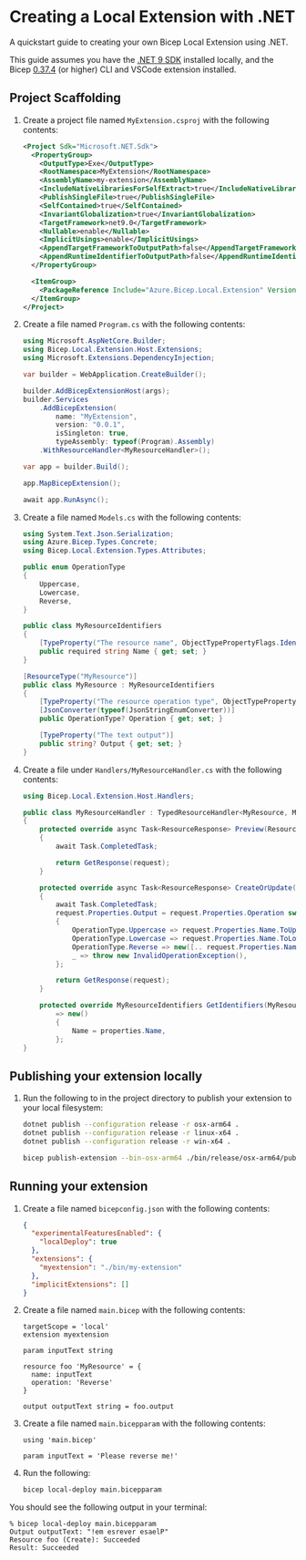# Creating a Local Extension with .NET

A quickstart guide to creating your own Bicep Local Extension using .NET.

This guide assumes you have the [.NET 9 SDK](https://dotnet.microsoft.com/en-us/download/dotnet/9.0) installed locally, and the Bicep [0.37.4](https://github.com/Azure/bicep/releases/tag/v0.37.4) (or higher) CLI and VSCode extension installed.

## Project Scaffolding

1. Create a project file named `MyExtension.csproj` with the following contents:
    ```xml
    <Project Sdk="Microsoft.NET.Sdk">
      <PropertyGroup>
        <OutputType>Exe</OutputType>
        <RootNamespace>MyExtension</RootNamespace>
        <AssemblyName>my-extension</AssemblyName>
        <IncludeNativeLibrariesForSelfExtract>true</IncludeNativeLibrariesForSelfExtract>
        <PublishSingleFile>true</PublishSingleFile>
        <SelfContained>true</SelfContained>
        <InvariantGlobalization>true</InvariantGlobalization>
        <TargetFramework>net9.0</TargetFramework>
        <Nullable>enable</Nullable>
        <ImplicitUsings>enable</ImplicitUsings>
        <AppendTargetFrameworkToOutputPath>false</AppendTargetFrameworkToOutputPath>
        <AppendRuntimeIdentifierToOutputPath>false</AppendRuntimeIdentifierToOutputPath>
      </PropertyGroup>
    
      <ItemGroup>
        <PackageReference Include="Azure.Bicep.Local.Extension" Version="0.37.4" />
      </ItemGroup>
    </Project>
    ```
1. Create a file named `Program.cs` with the following contents:
    ```csharp
    using Microsoft.AspNetCore.Builder;
    using Bicep.Local.Extension.Host.Extensions;
    using Microsoft.Extensions.DependencyInjection;
    
    var builder = WebApplication.CreateBuilder();
    
    builder.AddBicepExtensionHost(args);
    builder.Services
        .AddBicepExtension(
            name: "MyExtension",
            version: "0.0.1",
            isSingleton: true,
            typeAssembly: typeof(Program).Assembly)
        .WithResourceHandler<MyResourceHandler>();
    
    var app = builder.Build();

    app.MapBicepExtension();
    
    await app.RunAsync();
    ```
1. Create a file named `Models.cs` with the following contents:
    ```csharp
    using System.Text.Json.Serialization;
    using Azure.Bicep.Types.Concrete;
    using Bicep.Local.Extension.Types.Attributes;
    
    public enum OperationType
    {
        Uppercase,
        Lowercase,
        Reverse,
    }
    
    public class MyResourceIdentifiers
    {
        [TypeProperty("The resource name", ObjectTypePropertyFlags.Identifier | ObjectTypePropertyFlags.Required)]
        public required string Name { get; set; }
    }
    
    [ResourceType("MyResource")]
    public class MyResource : MyResourceIdentifiers
    {
        [TypeProperty("The resource operation type", ObjectTypePropertyFlags.Required)]
        [JsonConverter(typeof(JsonStringEnumConverter))]
        public OperationType? Operation { get; set; }
    
        [TypeProperty("The text output")]
        public string? Output { get; set; }
    }
    ```
1. Create a file under `Handlers/MyResourceHandler.cs` with the following contents:
    ```csharp
    using Bicep.Local.Extension.Host.Handlers;
    
    public class MyResourceHandler : TypedResourceHandler<MyResource, MyResourceIdentifiers>
    {
        protected override async Task<ResourceResponse> Preview(ResourceRequest request, CancellationToken cancellationToken)
        {
            await Task.CompletedTask;
    
            return GetResponse(request);
        }
    
        protected override async Task<ResourceResponse> CreateOrUpdate(ResourceRequest request, CancellationToken cancellationToken)
        {
            await Task.CompletedTask;
            request.Properties.Output = request.Properties.Operation switch
            {
                OperationType.Uppercase => request.Properties.Name.ToUpperInvariant(),
                OperationType.Lowercase => request.Properties.Name.ToLowerInvariant(),
                OperationType.Reverse => new([.. request.Properties.Name.Reverse()]),
                _ => throw new InvalidOperationException(),
            };
    
            return GetResponse(request);
        }
    
        protected override MyResourceIdentifiers GetIdentifiers(MyResource properties)
            => new()
            {
                Name = properties.Name,
            };
    }
    ```

## Publishing your extension locally
1. Run the following to in the project directory to publish your extension to your local filesystem:
    ```sh
    dotnet publish --configuration release -r osx-arm64 .
    dotnet publish --configuration release -r linux-x64 .
    dotnet publish --configuration release -r win-x64 .
    
    bicep publish-extension --bin-osx-arm64 ./bin/release/osx-arm64/publish/my-extension --bin-linux-x64 ./bin/release/linux-x64/publish/my-extension --bin-linux-x64 ./bin/release/win-x64/publish/my-extension --target ./bin/my-extension --force
    ```

## Running your extension
1. Create a file named `bicepconfig.json` with the following contents:
    ```json
    {
      "experimentalFeaturesEnabled": {
        "localDeploy": true
      },
      "extensions": {
        "myextension": "./bin/my-extension"
      },
      "implicitExtensions": []
    }
    ```
1. Create a file named `main.bicep` with the following contents:
    ```bicep
    targetScope = 'local'
    extension myextension
    
    param inputText string
    
    resource foo 'MyResource' = {
      name: inputText
      operation: 'Reverse'
    }
    
    output outputText string = foo.output
    ```
1. Create a file named `main.bicepparam` with the following contents:
    ```bicep
    using 'main.bicep'
    
    param inputText = 'Please reverse me!'
    ```
1. Run the following:
    ```sh
    bicep local-deploy main.bicepparam
    ```

You should see the following output in your terminal:
```
% bicep local-deploy main.bicepparam
Output outputText: "!em esrever esaelP"
Resource foo (Create): Succeeded
Result: Succeeded
```
